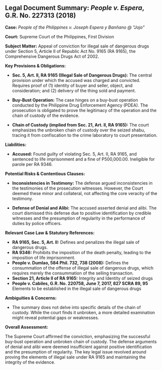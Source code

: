 ## Legal Document Summary: *People v. Espera*, G.R. No. 227313 (2018)

**Case:** *People of the Philippines v. Joseph Espera y Banñano @ "Jojo"*

**Court:** Supreme Court of the Philippines, First Division

**Subject Matter:** Appeal of conviction for illegal sale of dangerous drugs under Section 5, Article II of Republic Act No. 9165 (RA 9165), the Comprehensive Dangerous Drugs Act of 2002.

**Key Provisions & Obligations:**

*   **Sec. 5, Art. II, RA 9165 (Illegal Sale of Dangerous Drugs):** The central provision under which the accused was charged and convicted. Requires proof of (1) identity of buyer and seller, object, and consideration; and (2) delivery of the thing sold and payment.

*   **Buy-Bust Operation:** The case hinges on a buy-bust operation conducted by the Philippine Drug Enforcement Agency (PDEA).  The prosecution is obligated to prove the legitimacy of the operation and the chain of custody of the evidence.

*   **Chain of Custody (implied from Sec. 21, Art. II, RA 9165):** The court emphasizes the unbroken chain of custody over the seized shabu, tracing it from confiscation to the crime laboratory to court presentation.

**Liabilities:**

*   **Accused:** Found guilty of violating Sec. 5, Art. II, RA 9165, and sentenced to life imprisonment and a fine of P500,000.00.  Ineligible for parole per RA 9346.

**Potential Risks & Contentious Clauses:**

*   **Inconsistencies in Testimony:** The defense argued inconsistencies in the testimonies of the prosecution witnesses. However, the Court deemed these minor and collateral, not affecting the core veracity of the testimony.

*   **Defense of Denial and Alibi:** The accused asserted denial and alibi. The court dismissed this defense due to positive identification by credible witnesses and the presumption of regularity in the performance of duties by police officers.

**Relevant Case Law & Statutory References:**

*   **RA 9165, Sec. 5, Art. II:**  Defines and penalizes the illegal sale of dangerous drugs.
*   **RA 9346:** Prohibits the imposition of the death penalty, leading to the imposition of life imprisonment.
*   **People v. Dumlao, 584 Phil. 732, 738 (2008):** Defines the consummation of the offense of illegal sale of dangerous drugs, which requires merely the consummation of the selling transaction.
*    **Section 21, Article II of RA 9165:** Integrity and Identity of seized drugs
*   **People v. Cabiles, G.R. No. 220758, June 7, 2017, 827 SCRA 89, 95** Elements to be established in the illegal sale of dangerous drugs

**Ambiguities & Concerns:**

*   The summary does not delve into specific details of the chain of custody. While the court finds it unbroken, a more detailed examination might reveal potential gaps or weaknesses.

**Overall Assessment:**

The Supreme Court affirmed the conviction, emphasizing the successful buy-bust operation and unbroken chain of custody. The defense arguments of denial and alibi were deemed insufficient against positive identification and the presumption of regularity. The key legal issue revolved around proving the elements of illegal sale under RA 9165 and maintaining the integrity of the evidence.
